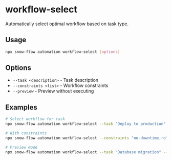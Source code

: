 # workflow-select

Automatically select optimal workflow based on task type.

## Usage
```bash
npx snow-flow automation workflow-select [options]
```

## Options
- `--task <description>` - Task description
- `--constraints <list>` - Workflow constraints
- `--preview` - Preview without executing

## Examples
```bash
# Select workflow for task
npx snow-flow automation workflow-select --task "Deploy to production"

# With constraints
npx snow-flow automation workflow-select --constraints "no-downtime,rollback"

# Preview mode
npx snow-flow automation workflow-select --task "Database migration" --preview
```
